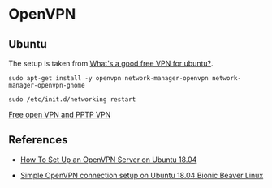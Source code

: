 # OpenVPN

## Ubuntu
The setup is taken from
[What's a good free VPN for ubuntu?](https://askubuntu.com/questions/975827/whats-a-good-free-vpn-for-ubuntu).

```
sudo apt-get install -y openvpn network-manager-openvpn network-manager-openvpn-gnome
```

```
sudo /etc/init.d/networking restart
```

[Free open VPN and PPTP VPN](https://www.vpnbook.com/)

## References
* [How To Set Up an OpenVPN Server on Ubuntu 18.04](https://www.digitalocean.com/community/tutorials/how-to-set-up-an-openvpn-server-on-ubuntu-18-04)

* [Simple OpenVPN connection setup on Ubuntu 18.04 Bionic Beaver Linux](https://linuxconfig.org/simple-openvpn-connection-setup-on-ubuntu-18-04-bionic-beaver-linux)
